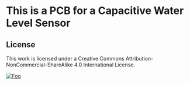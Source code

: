 # This is a PCB for a Capacitive Water Level Sensor

## License

This work is licensed under a Creative Commons Attribution-NonCommercial-ShareAlike 4.0 International License.

[![Foo](https://i.creativecommons.org/l/by-nc-sa/4.0/88x31.png)](http://creativecommons.org/licenses/by-nc-sa/4.0/)
